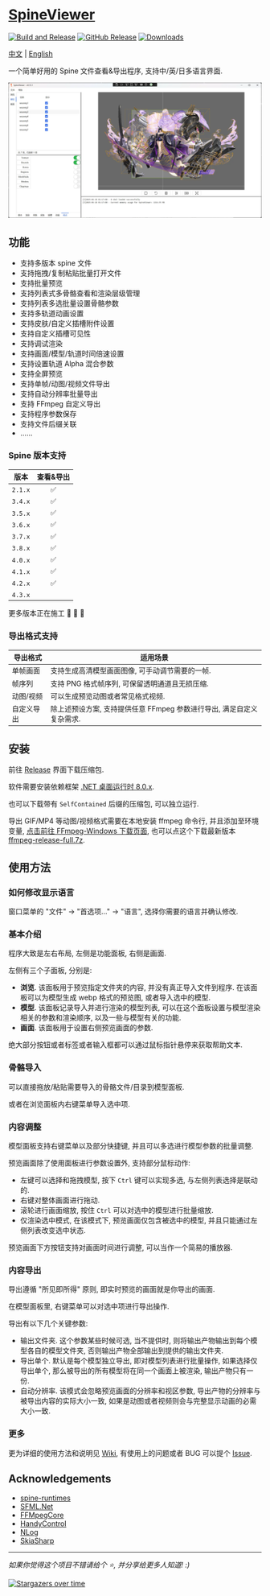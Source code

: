 # [SpineViewer](https://github.com/ww-rm/SpineViewer)

[![Build and Release](https://github.com/ww-rm/SpineViewer/actions/workflows/dotnet-desktop.yml/badge.svg)](https://github.com/ww-rm/SpineViewer/actions/workflows/dotnet-desktop.yml)
[![GitHub Release](https://img.shields.io/github/v/release/ww-rm/SpineViewer?logo=github&logoColor=959da5&label=Release&labelColor=3f4850)](https://github.com/ww-rm/SpineViewer/releases)
[![Downloads](https://img.shields.io/github/downloads/ww-rm/SpineViewer/total?logo=github&logoColor=959da5&label=Downloads&labelColor=3f4850)](https://github.com/ww-rm/SpineViewer/releases)

[中文](README.md) | [English](README.en.md)

一个简单好用的 Spine 文件查看&导出程序, 支持中/英/日多语言界面.

![previewer](img/preview.webp)

## 功能

- 支持多版本 spine 文件
- 支持拖拽/复制粘贴批量打开文件
- 支持批量预览
- 支持列表式多骨骼查看和渲染层级管理
- 支持列表多选批量设置骨骼参数
- 支持多轨道动画设置
- 支持皮肤/自定义插槽附件设置
- 支持自定义插槽可见性
- 支持调试渲染
- 支持画面/模型/轨道时间倍速设置
- 支持设置轨道 Alpha 混合参数
- 支持全屏预览
- 支持单帧/动图/视频文件导出
- 支持自动分辨率批量导出
- 支持 FFmpeg 自定义导出
- 支持程序参数保存
- 支持文件后缀关联
- ......

### Spine 版本支持

| 版本 | 查看&导出 |
| :---: | :---: |
| `2.1.x` | :white_check_mark: |
| `3.4.x` | :white_check_mark: |
| `3.5.x` | :white_check_mark: |
| `3.6.x` | :white_check_mark: |
| `3.7.x` | :white_check_mark: |
| `3.8.x` | :white_check_mark: |
| `4.0.x` | :white_check_mark: |
| `4.1.x` | :white_check_mark: |
| `4.2.x` | :white_check_mark: |
| `4.3.x` |  |

更多版本正在施工 :rocket: :rocket: :rocket:

### 导出格式支持

| 导出格式 | 适用场景 |
| --- | --- |
| 单帧画面 | 支持生成高清模型画面图像, 可手动调节需要的一帧. |
| 帧序列 | 支持 PNG 格式帧序列, 可保留透明通道且无损压缩. |
| 动图/视频 | 可以生成预览动图或者常见格式视频. |
| 自定义导出 | 除上述预设方案, 支持提供任意 FFmpeg 参数进行导出, 满足自定义复杂需求. |

## 安装

前往 [Release](https://github.com/ww-rm/SpineViewer/releases) 界面下载压缩包.

软件需要安装依赖框架 [.NET 桌面运行时 8.0.x](https://dotnet.microsoft.com/zh-cn/download/dotnet/8.0).

也可以下载带有 `SelfContained` 后缀的压缩包, 可以独立运行.

导出 GIF/MP4 等动图/视频格式需要在本地安装 ffmpeg 命令行, 并且添加至环境变量, [点击前往 FFmpeg-Windows 下载页面](https://ffmpeg.org/download.html#build-windows), 也可以点这个下载最新版本 [ffmpeg-release-full.7z](https://www.gyan.dev/ffmpeg/builds/ffmpeg-release-full.7z).

## 使用方法

### 如何修改显示语言

窗口菜单的 "文件" -> "首选项..." -> "语言", 选择你需要的语言并确认修改.

### 基本介绍

程序大致是左右布局, 左侧是功能面板, 右侧是画面.

左侧有三个子面板, 分别是:

- **浏览**. 该面板用于预览指定文件夹的内容, 并没有真正导入文件到程序. 在该面板可以为模型生成 webp 格式的预览图, 或者导入选中的模型.
- **模型**. 该面板记录导入并进行渲染的模型列表, 可以在这个面板设置与模型渲染相关的参数和渲染顺序, 以及一些与模型有关的功能.
- **画面**. 该面板用于设置右侧预览画面的参数.

绝大部分按钮或者标签或者输入框都可以通过鼠标指针悬停来获取帮助文本.

### 骨骼导入

可以直接拖放/粘贴需要导入的骨骼文件/目录到模型面板.

或者在浏览面板内右键菜单导入选中项.

### 内容调整

模型面板支持右键菜单以及部分快捷键, 并且可以多选进行模型参数的批量调整.

预览画面除了使用面板进行参数设置外, 支持部分鼠标动作:

- 左键可以选择和拖拽模型, 按下 `Ctrl` 键可以实现多选, 与左侧列表选择是联动的.
- 右键对整体画面进行拖动.
- 滚轮进行画面缩放, 按住 `Ctrl` 可以对选中的模型进行批量缩放.
- 仅渲染选中模式, 在该模式下, 预览画面仅包含被选中的模型, 并且只能通过左侧列表改变选中状态.

预览画面下方按钮支持对画面时间进行调整, 可以当作一个简易的播放器.

### 内容导出

导出遵循 "所见即所得" 原则, 即实时预览的画面就是你导出的画面.

在模型面板里, 右键菜单可以对选中项进行导出操作.

导出有以下几个关键参数:

- 输出文件夹. 这个参数某些时候可选, 当不提供时, 则将输出产物输出到每个模型各自的模型文件夹, 否则输出产物全部输出到提供的输出文件夹.
- 导出单个. 默认是每个模型独立导出, 即对模型列表进行批量操作, 如果选择仅导出单个, 那么被导出的所有模型将在同一个画面上被渲染, 输出产物只有一份.
- 自动分辨率. 该模式会忽略预览画面的分辨率和视区参数, 导出产物的分辨率与被导出内容的实际大小一致, 如果是动图或者视频则会与完整显示动画的必需大小一致.

### 更多

更为详细的使用方法和说明见 [Wiki](https://github.com/ww-rm/SpineViewer/wiki), 有使用上的问题或者 BUG 可以提个 [Issue](https://github.com/ww-rm/SpineViewer/issues).

## Acknowledgements

- [spine-runtimes](https://github.com/EsotericSoftware/spine-runtimes)
- [SFML.Net](https://github.com/SFML/SFML.Net)
- [FFMpegCore](https://github.com/rosenbjerg/FFMpegCore)
- [HandyControl](https://github.com/HandyOrg/HandyControl)
- [NLog](https://github.com/NLog/NLog)
- [SkiaSharp](https://github.com/mono/SkiaSharp)

---

*如果你觉得这个项目不错请给个 :star:, 并分享给更多人知道! :)*

[![Stargazers over time](https://starchart.cc/ww-rm/SpineViewer.svg?variant=adaptive)](https://starchart.cc/ww-rm/SpineViewer)
